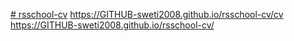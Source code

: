 [# rsschool-cv](https://sweti2008.github.io/rsschool-cv/cv)
https://GITHUB-sweti2008.github.io/rsschool-cv/cv
https://GITHUB-sweti2008.github.io/rsschool-cv/
